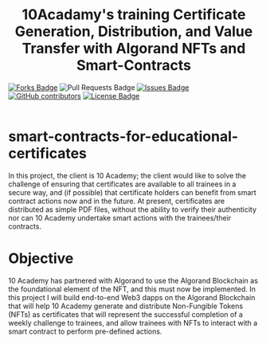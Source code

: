 
<h1 align="center">10Acadamy's training Certificate Generation, Distribution, and Value Transfer with Algorand NFTs and Smart-Contracts</h1>
<div>
<a href="https://github.com/degagawolde/smart-contracts-for-educational-certificates"><img src="https://img.shields.io/github/forks/degagawolde/smart-contracts-for-educational-certificates" alt="Forks Badge"/></a>
<a "https://github.com/degagawolde/smart-contracts-for-educational-certificates/pulls"><img src="https://img.shields.io/github/issues-pr/degagawolde/smart-contracts-for-educational-certificates" alt="Pull Requests Badge"/></a>
<a href="https://github.com/degagawolde/smart-contracts-for-educational-certificates/issues"><img src="https://img.shields.io/github/issues/degagawolde/smart-contracts-for-educational-certificates" alt="Issues Badge"/></a>
<a href="https://github.com/degagawolde/smart-contracts-for-educational-certificates/graphs/contributors"><img alt="GitHub contributors" src="https://img.shields.io/github/contributors/degagawolde/smart-contracts-for-educational-certificates?color=2b9348"></a>
<a href="https://github.com/degagawolde/smart-contracts-for-educational-certificates/blob/main/LICENCE"><img src="https://img.shields.io/github/license/degagawolde/tenx-cert-gen-dApp?color=2b9348" alt="License Badge"/></a>
</div>
</br>

# smart-contracts-for-educational-certificates
In this project, the client is 10 Academy; the client would like to solve the challenge of ensuring that certificates are available to all trainees in a secure way, and (if possible) that certificate holders can benefit from smart contract actions now and in the future.  At present, certificates are distributed as simple PDF files, without the ability to verify their authenticity nor can 10 Academy undertake smart actions with the trainees/their contracts.

# Objective
10 Academy has partnered with Algorand to use the Algorand Blockchain as the foundational element of the NFT, and this must now be implemented.  In this project I will build end-to-end Web3 dapps on the Algorand Blockchain that will help 10 Academy generate and distribute Non-Fungible Tokens (NFTs) as certificates that will represent the successful completion of a weekly challenge to trainees, and allow trainees with NFTs to interact with a smart contract to perform pre-defined actions.  
